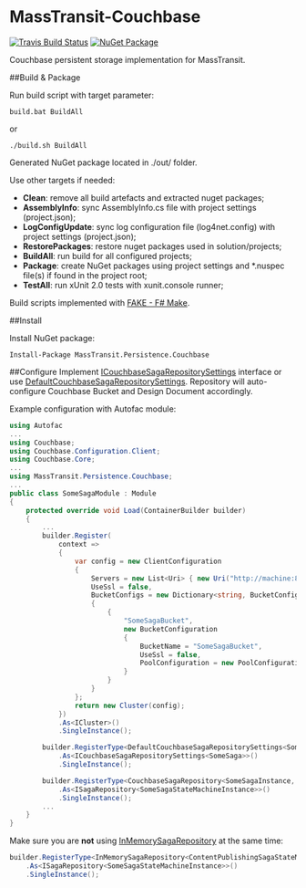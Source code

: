 # MassTransit-Couchbase
[![Travis Build Status](https://img.shields.io/travis/sergef/MassTransit-Couchbase.svg)](https://travis-ci.org/sergef/MassTransit-Couchbase)
[![NuGet Package](https://img.shields.io/nuget/v/MassTransit.Persistence.Couchbase.svg)](https://www.nuget.org/packages/MassTransit.Persistence.Couchbase)

Couchbase persistent storage implementation for MassTransit.

##Build & Package

Run build script with target parameter:

	build.bat BuildAll
or

	./build.sh BuildAll

Generated NuGet package located in ./out/ folder.

Use other targets if needed:
 - **Clean**: remove all build artefacts and extracted nuget packages;
 - **AssemblyInfo**: sync AssemblyInfo.cs file with project settings (project.json);
 - **LogConfigUpdate**: sync log configuration file (log4net.config) with project settings (project.json);
 - **RestorePackages**: restore nuget packages used in solution/projects;
 - **BuildAll**: run build for all configured projects;
 - **Package**: create NuGet packages using project settings and \*.nuspec file(s) if found in the project root;
 - **TestAll**: run xUnit 2.0 tests with xunit.console runner;

Build scripts implemented with [FAKE - F# Make](http://fsharp.github.io/FAKE/ "Go to FAKE website").

##Install

Install NuGet package:

    Install-Package MassTransit.Persistence.Couchbase

##Configure
Implement [ICouchbaseSagaRepositorySettings](https://github.com/sergef/MassTransit-Couchbase/blob/master/src/MassTransit.Persistence.Couchbase/Configuration/ICouchbaseSagaRepositorySettings.cs) interface or use [DefaultCouchbaseSagaRepositorySettings](https://github.com/sergef/MassTransit-Couchbase/blob/master/src/MassTransit.Persistence.Couchbase/DefaultCouchbaseSagaRepositorySettings.cs).
Repository will auto-configure Couchbase Bucket and Design Document accordingly.

Example configuration with Autofac module:
```c#
using Autofac
...
using Couchbase;
using Couchbase.Configuration.Client;
using Couchbase.Core;
...
using MassTransit.Persistence.Couchbase;
...
public class SomeSagaModule : Module
{
    protected override void Load(ContainerBuilder builder)
    {
        ...
        builder.Register(
            context =>
            {
                var config = new ClientConfiguration
                {
                    Servers = new List<Uri> { new Uri("http://machine:8091/pools") },
                    UseSsl = false,
                    BucketConfigs = new Dictionary<string, BucketConfiguration>
                    {
                        {
                            "SomeSagaBucket",
                            new BucketConfiguration
                            {
                                BucketName = "SomeSagaBucket",
                                UseSsl = false,
                                PoolConfiguration = new PoolConfiguration { MaxSize = 10, MinSize = 5 }
                            }
                        }
                    }
                };
                return new Cluster(config);
            })
            .As<ICluster>()
            .SingleInstance();

        builder.RegisterType<DefaultCouchbaseSagaRepositorySettings<SomeSaga>>()
            .As<ICouchbaseSagaRepositorySettings<SomeSaga>>()
            .SingleInstance();

        builder.RegisterType<CouchbaseSagaRepository<SomeSagaInstance, SomeSaga>>()
            .As<ISagaRepository<SomeSagaStateMachineInstance>>()
            .SingleInstance();
        ...
    }
}
```
Make sure you are **not** using [InMemorySagaRepository](https://github.com/MassTransit/MassTransit/blob/ee1eab9b1964b79c99deb5dd445c6075f47157df/src/MassTransit/Saga/InMemorySagaRepository.cs "See the Code") at the same time:
```c#
builder.RegisterType<InMemorySagaRepository<ContentPublishingSagaStateMachineInstance>>()
    .As<ISagaRepository<SomeSagaStateMachineInstance>>()
    .SingleInstance();
```
